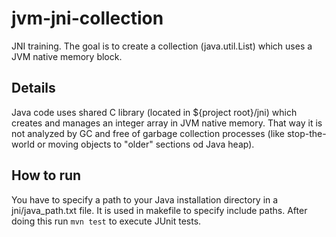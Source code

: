 # jvm-jni-collection

JNI training. The goal is to create a collection (java.util.List) which uses a JVM native memory block.

## Details

Java code uses shared C library (located in ${project root}/jni) which creates and manages an integer array in JVM native memory. That way it is not analyzed by GC and free of garbage collection processes (like stop-the-world or moving objects to "older" sections od Java heap).

## How to run

You have to specify a path to your Java installation directory in a jni/java_path.txt file. It is used in makefile to specify include paths.
After doing this run ` mvn test ` to execute JUnit tests.
